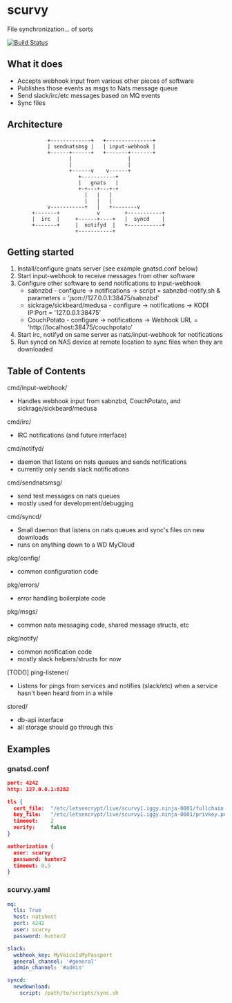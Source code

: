 # scurvy

File synchronization... of sorts

[![Build Status](https://travis-ci.org/iggy/scurvy.svg?branch=master)](https://travis-ci.org/iggy/scurvy)

## What it does

* Accepts webhook input from various other pieces of software
* Publishes those events as msgs to Nats message queue
* Send slack/irc/etc messages based on MQ events
* Sync files

## Architecture

```text
             +-------------+   +---------------+
             | sendnatsmsg |   | input-webhook |
             +------+------+   +-------+-------+
                    |                  |
                    |                  |
                    +------v    v------+
                       +-----------+
                       |   gnats   |
                       +-+---+---+-+
                         |   |   |
                         |   |   |
             v-----------+   |   +--------v
        +-------+            v        +-----------+
        |  irc  |     +------+----+   |  syncd    |
        +-------+     |  notifyd  |   +-----------+
                      +-----------+
```

## Getting started

1. Install/configure gnats server (see example gnatsd.conf below)
1. Start input-webhook to receive messages from other software
1. Configure other software to send notifications to input-webhook
    * sabnzbd - configure -> notifications -> script = sabnzbd-notify.sh & parameters = 'json://127.0.0.1:38475/sabnzbd'
    * sickrage/sickbeard/medusa - configure -> notifications -> KODI IP:Port = '127.0.0.1:38475'
    * CouchPotato - configure -> notifications -> Webhook URL = 'http://localhost:38475/couchpotato'
1. Start irc, notifyd on same server as nats/input-webhook for notifications
1. Run syncd on NAS device at remote location to sync files when they are downloaded

## Table of Contents

cmd/input-webhook/

* Handles webhook input from sabnzbd, CouchPotato, and sickrage/sickbeard/medusa

cmd/irc/

* IRC notifications (and future interface)

cmd/notifyd/

* daemon that listens on nats queues and sends notifications
* currently only sends slack notifications

cmd/sendnatsmsg/

* send test messages on nats queues
* mostly used for development/debugging

cmd/syncd/

* Small daemon that listens on nats queues and sync's files on new downloads
* runs on anything down to a WD MyCloud

pkg/config/

* common configuration code

pkg/errors/

* error handling boilerplate code

pkg/msgs/

* common nats messaging code, shared message structs, etc

pkg/notify/

* common notification code
* mostly slack helpers/structs for now

[TODO]
ping-listener/

* Listens for pings from services and notifies (slack/etc) when a service hasn't been heard from  in a while

stored/

* db-api interface
* all storage should go through this

## Examples

### gnatsd.conf

```json
port: 4242
http: 127.0.0.1:8282

tls {
  cert_file:  "/etc/letsencrypt/live/scurvy1.iggy.ninja-0001/fullchain.pem"
  key_file:   "/etc/letsencrypt/live/scurvy1.iggy.ninja-0001/privkey.pem"
  timeout:    2
  verify:     false
}

authorization {
  user: scurvy
  password: hunter2
  timeout: 0.5
}
```

### scurvy.yaml

```yaml
mq:
  tls: True
  host: natshost
  port: 4242
  user: scurvy
  password: hunter2

slack:
  webhook_key: MyVoiceIsMyPassport
  general_channel: '#general'
  admin_channel: '#admin'

syncd:
  newdownload:
    script: /path/to/scripts/sync.sh

```
